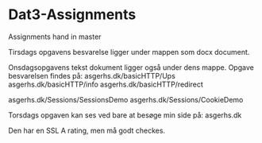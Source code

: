# Dat3-Assignments
Assignments hand in master


Tirsdags opgavens besvarelse ligger under mappen som docx document. 

Onsdagsopgavens tekst dokument ligger også under dens mappe.
Opgave besvarelsen findes på:
asgerhs.dk/basicHTTP/Ups
asgerhs.dk/basicHTTP/info
asgerhs.dk/basicHTTP/redirect

asgerhs.dk/Sessions/SessionsDemo
asgerhs.dk/Sessions/CookieDemo

Torsdags opgaven kan ses ved bare at besøge min side på:
asgerhs.dk

Den har en SSL A rating, men må godt checkes. 

